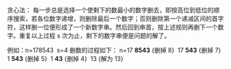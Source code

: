 贪心法：
每一步总是选择一个使剩下的数最小的数字删去，即按高位到低位的顺序搜索，若各位数字递增，则删除最后一个数字；否则删除第一个递减区间的首字符，这样删一位便形成了一个新数字串。然后回到串首，按上述规则再删下一个数字。重复以上过程 s 次为止，剩下的数字串便是问题的解了。

例如：n=178543
​	   s=4
删数的过程如下：
n=17 **8543** {删掉 8}
​    17 **543**   {删掉 7}
​    1 **543**     {删掉 5}
​    1 **43**       {删掉 4}
​    13         {解为 13}

